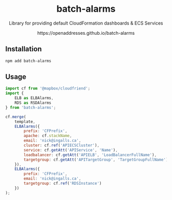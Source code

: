 <h1 align=center>batch-alarms</h1>

<p align=center>Library for providing default CloudFormation dashboards &amp; ECS Services</p>

<p align=center>https://openaddresses.github.io/batch-alarms</p>


## Installation

```bash
npm add batch-alarms
```

## Usage

```js
import cf from '@mapbox/cloudfriend';
import {
    ELB as ELBAlarms,
    RDS as RSDAlarms
} from 'batch-alarms';

cf.merge(
    template,
    ELBAlarms({
        prefix: 'CFPrefix',
        apache: cf.stackName,
        email: 'nick@ingalls.ca',
        cluster: cf.ref('APIECSCluster'),
        service: cf.getAtt('APIService', 'Name'),
        loadbalancer: cf.getAtt('APIELB', 'LoadBalancerFullName'),
        targetgroup: cf.getAtt('APITargetGroup', 'TargetGroupFullName'),
    }),
    ELBAlarms({
        prefix: 'CFPrefix',
        email: 'nick@ingalls.ca',
        targetgroup: cf.ref('RDSInstance')
    })
);
```
